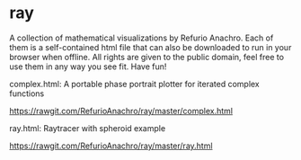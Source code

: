 # ray

A collection of mathematical visualizations by Refurio Anachro. Each
of them is a self-contained html file that can also be downloaded to
run in your browser when offline. All rights are given to the public
domain, feel free to use them in any way you see fit. Have fun!

complex.html: A portable phase portrait plotter for iterated complex functions

https://rawgit.com/RefurioAnachro/ray/master/complex.html

ray.html: Raytracer with spheroid example

https://rawgit.com/RefurioAnachro/ray/master/ray.html
